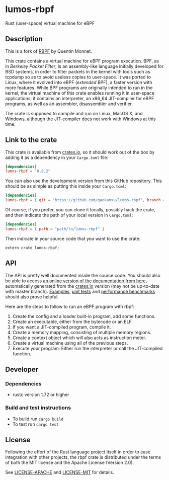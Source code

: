 # lumos-rbpf

Rust (user-space) virtual machine for eBPF

## Description

This is a fork of [RBPF](https://github.com/qmonnet/rbpf) by Quentin Monnet.

This crate contains a virtual machine for eBPF program execution. BPF, as in
_Berkeley Packet Filter_, is an assembly-like language initially developed for
BSD systems, in order to filter packets in the kernel with tools such as
tcpdump so as to avoid useless copies to user-space. It was ported to Linux,
where it evolved into eBPF (_extended_ BPF), a faster version with more
features. While BPF programs are originally intended to run in the kernel, the
virtual machine of this crate enables running it in user-space applications;
it contains an interpreter, an x86_64 JIT-compiler for eBPF programs, as well as
an assembler, disassembler and verifier.

The crate is supposed to compile and run on Linux, MacOS X, and Windows,
although the JIT-compiler does not work with Windows at this time.

## Link to the crate

This crate is available from [crates.io](https://crates.io/crates/lumos-rbpf),
so it should work out of the box by adding it as a dependency in your
`Cargo.toml` file:

```toml
[dependencies]
lumos-rbpf = "0.8.2"
```

You can also use the development version from this GitHub repository. This
should be as simple as putting this inside your `Cargo.toml`:

```toml
[dependencies]
lumos-rbpf = { git = "https://github.com/gaokanxu/lumos-rbpf", branch = "main" }
```

Of course, if you prefer, you can clone it locally, possibly hack the crate,
and then indicate the path of your local version in `Cargo.toml`:

```toml
[dependencies]
lumos-rbpf = { path = "path/to/lumos-rbpf" }
```

Then indicate in your source code that you want to use the crate:

```rust,ignore
extern crate lumos-rbpf;
```

## API

The API is pretty well documented inside the source code. You should also be
able to access [an online version of the documentation from
here](https://docs.rs/lumos-rbpf/), automatically generated from the
[crates.io](https://crates.io/crates/lumos-rbpf)
version (may not be up-to-date with master branch).
[Examples](examples), [unit tests](tests) and [performance benchmarks](benches)
should also prove helpful.

Here are the steps to follow to run an eBPF program with rbpf:

1. Create the config and a loader built-in program, add some functions.
2. Create an executable, either from the bytecode or an ELF.
3. If you want a JIT-compiled program, compile it.
4. Create a memory mapping, consisting of multiple memory regions.
5. Create a context object which will also acts as instruction meter.
6. Create a virtual machine using all of the previous steps.
7. Execute your program: Either run the interpreter or call the JIT-compiled
   function.

## Developer

### Dependencies
- rustc version 1.72 or higher

### Build and test instructions
- To build run `cargo build`
- To test run `cargo test`

## License

Following the effort of the Rust language project itself in order to ease
integration with other projects, the rbpf crate is distributed under the terms
of both the MIT license and the Apache License (Version 2.0).

See [LICENSE-APACHE](LICENSE-APACHE) and [LICENSE-MIT](LICENSE-MIT) for details.
